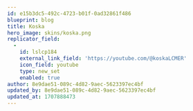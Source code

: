 ```yaml
---
id: e15b3dc5-492c-4723-b01f-0ad32861f486
blueprint: blog
title: Koska
hero_image: skins/koska.png
replicator_field:
  -
    id: lslcp184
    external_link_field: 'https://youtube.com/@koskaLCMER'
    icon_field: youtube
    type: new_set
    enabled: true
author: 8e9dae51-089c-4d82-9aec-5623397ec4bf
updated_by: 8e9dae51-089c-4d82-9aec-5623397ec4bf
updated_at: 1707888473
---
```

